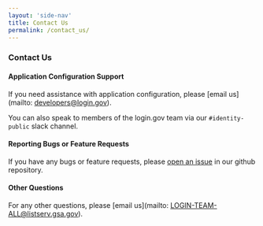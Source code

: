 ```yaml
---
layout: 'side-nav'
title: Contact Us
permalink: /contact_us/
---
```


### Contact Us

#### Application Configuration Support

If you need assistance with application configuration, please [email us](mailto: developers@login.gov).

You can also speak to members of the login.gov team via our `#identity-public` slack channel.

#### Reporting Bugs or Feature Requests

If you have any bugs or feature requests, please [open an issue](https://github.com/18F/identity-idp/issues) in our github repository.

#### Other Questions

For any other questions, please [email us](mailto: LOGIN-TEAM-ALL@listserv.gsa.gov).
